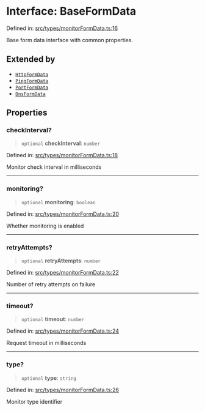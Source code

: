 # Interface: BaseFormData

Defined in: [src/types/monitorFormData.ts:16](https://github.com/Nick2bad4u/Uptime-Watcher/blob/main/src/types/monitorFormData.ts#L16)

Base form data interface with common properties.

## Extended by

- [`HttpFormData`](HttpFormData.md)
- [`PingFormData`](PingFormData.md)
- [`PortFormData`](PortFormData.md)
- [`DnsFormData`](DnsFormData.md)

## Properties

### checkInterval?

> `optional` **checkInterval**: `number`

Defined in: [src/types/monitorFormData.ts:18](https://github.com/Nick2bad4u/Uptime-Watcher/blob/main/src/types/monitorFormData.ts#L18)

Monitor check interval in milliseconds

***

### monitoring?

> `optional` **monitoring**: `boolean`

Defined in: [src/types/monitorFormData.ts:20](https://github.com/Nick2bad4u/Uptime-Watcher/blob/main/src/types/monitorFormData.ts#L20)

Whether monitoring is enabled

***

### retryAttempts?

> `optional` **retryAttempts**: `number`

Defined in: [src/types/monitorFormData.ts:22](https://github.com/Nick2bad4u/Uptime-Watcher/blob/main/src/types/monitorFormData.ts#L22)

Number of retry attempts on failure

***

### timeout?

> `optional` **timeout**: `number`

Defined in: [src/types/monitorFormData.ts:24](https://github.com/Nick2bad4u/Uptime-Watcher/blob/main/src/types/monitorFormData.ts#L24)

Request timeout in milliseconds

***

### type?

> `optional` **type**: `string`

Defined in: [src/types/monitorFormData.ts:26](https://github.com/Nick2bad4u/Uptime-Watcher/blob/main/src/types/monitorFormData.ts#L26)

Monitor type identifier
